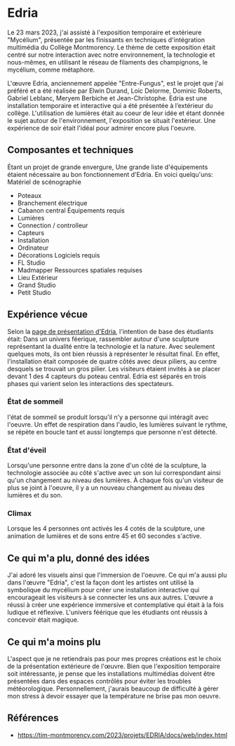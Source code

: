 # Edria
Le 23 mars 2023, j'ai assisté à l'exposition temporaire et extérieure "Mycélium", présentée par les finissants en techniques d'intégration multimédia du Collège Montmorency. Le thème de cette exposition était centré sur notre interaction avec notre environnement, la technologie et nous-mêmes, en utilisant le réseau de filaments des champignons, le mycélium, comme métaphore.

L'œuvre Edria, anciennement appelée "Entre-Fungus", est le projet que j'ai préféré et a été réalisée par Elwin Durand, Loic Delorme, Dominic Roberts, Gabriel Leblanc, Meryem Berbiche et Jean-Christophe. Edria est une installation temporaire et interactive qui a été présentée à l’extérieur du collège. L'utilisation de lumières était au coeur de leur idée et étant donnée le sujet autour de l'environnement, l'exposition se situait l'extérieur. Une expérience de soir était l'idéal pour admirer encore plus l'oeuvre.


## Composantes et techniques
Étant un projet de grande envergure, Une grande liste d'équipements étaient nécessaire au bon fonctionnement d'Edria. En voici quelqu'uns:
Matériel de scénographie
- Poteaux
- Branchement électrique
- Cabanon central
Équipements requis
- Lumières
- Connection / controlleur
- Capteurs
- Installation
- Ordinateur
- Décorations
Logiciels requis
- FL Studio
- Madmapper
Ressources spatiales requises
- Lieu Extérieur
- Grand Studio
- Petit Studio

[]()

## Expérience vécue
Selon la [page de présentation d'Edria](https://tim-montmorency.com/2023/projets/EDRIA/docs/web/preproduction.html), l'intention de base des étudiants était: Dans un univers féerique, rassembler autour d'une sculpture représentant la dualité entre la technologie et la nature. Avec seulement quelques mots, ils ont bien réussis à représenter le résultat final. En effet, l'installation était composée de quatre côtés avec deux piliers, au centre desquels se trouvait un gros pilier. Les visiteurs étaient invités à se placer devant 1 des 4 capteurs du poteau central. Edria est séparés en trois phases qui varient selon les interactions des spectateurs. 

### État de sommeil 
l'état de sommeil se produit lorsqu'il n'y a personne qui intéragit avec l'oeuvre. Un effet de respiration dans l'audio, les lumières suivant le rythme, se répète en boucle tant et aussi longtemps que personne n'est détecté.
### État d'éveil
Lorsqu'une personne entre dans la zone d'un côté de la sculpture, la technologie associée au côté s'active avec un son lui correspondant ainsi qu'un changement au niveau des lumières. À chaque fois qu'un visiteur de plus se joint à l'oeuvre, il y a un nouveau changement au niveau des lumières et du son.
### Climax
Lorsque les 4 personnes ont activés les 4 cotés de la sculpture, une animation de lumières et de sons entre 45 et 60 secondes s'active.

## Ce qui m'a plu, donné des idées
J'ai adoré les visuels ainsi que l'immersion de l'oeuvre. Ce qui m'a aussi plu dans l'œuvre "Edria", c'est la façon dont les artistes ont utilisé la symbolique du mycélium pour créer une installation interactive qui encourageait les visiteurs à se connecter les uns aux autres. L'œuvre a réussi à créer une expérience immersive et contemplative qui était à la fois ludique et réflexive. L'univers féérique que les étudiants ont réussis à concevoir était magique.

## Ce qui m'a moins plu
L'aspect que je ne retiendrais pas pour mes propres créations est le choix de la présentation extérieure de l'œuvre. Bien que l'exposition temporaire soit intéressante, je pense que les installations multimédias doivent être présentées dans des espaces contrôlés pour éviter les troubles météorologique. Personnellement, j'aurais beaucoup de difficulté à gérer mon stress à devoir essayer que la température ne brise pas mon oeuvre. 

## Références
- https://tim-montmorency.com/2023/projets/EDRIA/docs/web/index.html
